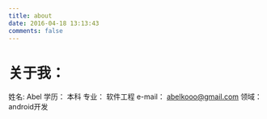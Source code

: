 ```yaml
---
title: about
date: 2016-04-18 13:13:43
comments: false
---
```

# 关于我： #
姓名: Abel
学历： 本科
专业： 软件工程
e-mail： abelkooo@gmail.com
领域： android开发
		
